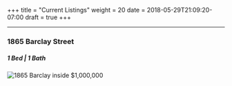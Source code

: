 +++
title = "Current Listings"
weight = 20
date = 2018-05-29T21:09:20-07:00
draft = true
+++

***

### 1865 Barclay Street
##### 1 Bed | 1 Bath
![1865 Barclay inside](/images/barclay.jpg)
$1,000,000
